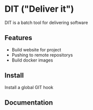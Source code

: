# DIT ("Deliver it")

DIT is a batch tool for delivering software

## Features

- Build website for project
- Pushing to remote repositorys
- Build docker images

## Install

Install a global GIT hook


## Documentation



